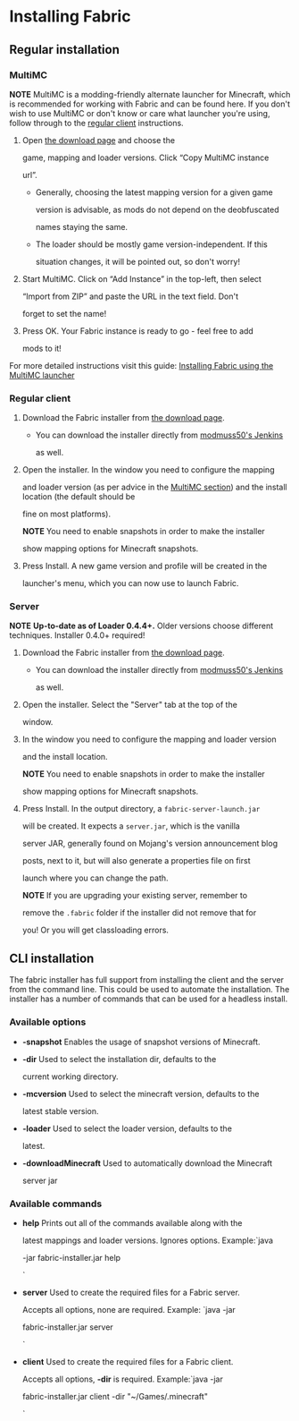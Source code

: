 # Installing Fabric

## Regular installation

### MultiMC

**NOTE** MultiMC is a modding-friendly alternate launcher for Minecraft, which is recommended for working with Fabric and can be found here. If you don't wish to use MultiMC or don't know or care what launcher you're using, follow through to the [regular client](https://github.com/natanfudge/fabric-docs/tree/6eb2caa259990638fff8a0b0ad24c9b0543e6a77/docs/Setup/.md/README.md#regular_client) instructions.

1. Open [the download page](https://fabricmc.net/use/) and choose the

   game, mapping and loader versions. Click “Copy MultiMC instance

   url”.

   * Generally, choosing the latest mapping version for a given game

     version is advisable, as mods do not depend on the deobfuscated

     names staying the same.

   * The loader should be mostly game version-independent. If this

     situation changes, it will be pointed out, so don't worry!

2. Start MultiMC. Click on “Add Instance” in the top-left, then select

   “Import from ZIP” and paste the URL in the text field. Don't

   forget to set the name!

3. Press OK. Your Fabric instance is ready to go - feel free to add

   mods to it!

For more detailed instructions visit this guide: [Installing Fabric using the MultiMC launcher](https://github.com/natanfudge/fabric-docs/tree/6eb2caa259990638fff8a0b0ad24c9b0543e6a77/docs/Setup/Setup/install_with_multimc.md)

### Regular client

1. Download the Fabric installer from [the download  page](https://fabricmc.net/use/).
   * You can download the installer directly from [modmuss50's    Jenkins](https://jenkins.modmuss50.me/job/FabricMC/job/fabric-installer/job/master/)

     as well.
2. Open the installer. In the window you need to configure the mapping

   and loader version \(as per advice in the [MultiMC  section](https://github.com/natanfudge/fabric-docs/tree/6eb2caa259990638fff8a0b0ad24c9b0543e6a77/docs/Setup/.md/README.md#multimc)\) and the install location \(the default should be

   fine on most platforms\).  

   **NOTE** You need to enable snapshots in order to make the installer

   show mapping options for Minecraft snapshots.

3. Press Install. A new game version and profile will be created in the

   launcher's menu, which you can now use to launch Fabric.

### Server

**NOTE** **Up-to-date as of Loader 0.4.4+.** Older versions choose different techniques. Installer 0.4.0+ required!

1. Download the Fabric installer from [the download  page](https://fabricmc.net/use/).
   * You can download the installer directly from [modmuss50's    Jenkins](https://jenkins.modmuss50.me/job/FabricMC/job/fabric-installer/job/master/)

     as well.
2. Open the installer. Select the "Server" tab at the top of the

   window.

3. In the window you need to configure the mapping and loader version

   and the install location.  

   **NOTE** You need to enable snapshots in order to make the installer

   show mapping options for Minecraft snapshots.

4. Press Install. In the output directory, a `fabric-server-launch.jar`

   will be created. It expects a `server.jar`, which is the vanilla

   server JAR, generally found on Mojang's version announcement blog

   posts, next to it, but will also generate a properties file on first

   launch where you can change the path.  

   **NOTE** If you are upgrading your existing server, remember to

   remove the `.fabric` folder if the installer did not remove that for

   you! Or you will get classloading errors.

## CLI installation

The fabric installer has full support from installing the client and the server from the command line. This could be used to automate the installation. The installer has a number of commands that can be used for a headless install.

### Available options

* **-snapshot** Enables the usage of snapshot versions of Minecraft.
* **-dir** Used to select the installation dir, defaults to the

  current working directory.

* **-mcversion** Used to select the minecraft version, defaults to the

  latest stable version.

* **-loader** Used to select the loader version, defaults to the

  latest.

* **-downloadMinecraft** Used to automatically download the Minecraft

  server jar

### Available commands

* **help** Prints out all of the commands available along with the

  latest mappings and loader versions. Ignores options. Example:\`java

  -jar fabric-installer.jar help

  \`

* **server** Used to create the required files for a Fabric server.

  Accepts all options, none are required. Example: \`java -jar

  fabric-installer.jar server

  \`

* **client** Used to create the required files for a Fabric client.

  Accepts all options, **-dir** is required. Example:\`java -jar

  fabric-installer.jar client -dir "~/Games/.minecraft"

  \`

